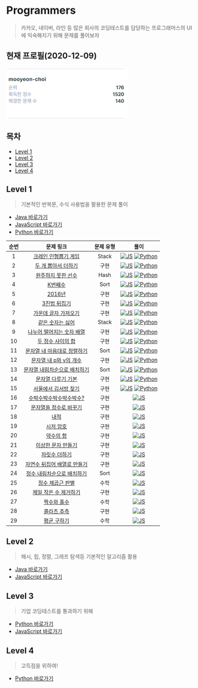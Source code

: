 # Programmers

> 카카오, 네이버, 라인 등 많은 회사의 코딩테스트를 담당하는 프로그래머스의 UI에 익숙해지기 위해 문제를 풀어보자

## 현재 프로필(2020-12-09)

![profile](./images/profile.PNG)

## 목차

* [Level 1](#level-1)
* [Level 2](#level-2)
* [Level 3](#level-3)
* [Level 4](#level-4)

## Level 1

> 기본적인 반복문, 수식 사용법을 활용한 문제 풀이

* [Java 바로가기](./level_1_java)
* [JavaScript 바로가기](./level_1_js)
* [Python 바로가기](./level_1_python)

| 순번 |                          문제 링크                           | 문제 유형 |                             풀이                             |
| :--: | :----------------------------------------------------------: | :-------: | :----------------------------------------------------------: |
|  1   | [크레인 인형뽑기 게임](https://programmers.co.kr/learn/courses/30/lessons/64061) |   Stack   | [![JS](https://icongr.am/devicon/javascript-original.svg?size=30&color=currentColor)](https://github.com/mooyeon-choi/TIL/tree/master/problemSolving/programmers/level_1_js#%ED%81%AC%EB%A0%88%EC%9D%B8-%EC%9D%B8%ED%98%95%EB%BD%91%EA%B8%B0-%EA%B2%8C%EC%9E%84) [![Python](https://icongr.am/devicon/python-original.svg?size=30&color=currentColor)](https://github.com/mooyeon-choi/TIL/tree/master/problemSolving/programmers/level_1_python#%ED%81%AC%EB%A0%88%EC%9D%B8-%EC%9D%B8%ED%98%95%EB%BD%91%EA%B8%B0-%EA%B2%8C%EC%9E%84) |
|  2   | [두 개 뽑아서 더하기](https://programmers.co.kr/learn/courses/30/lessons/68644) |   구현    | [![JS](https://icongr.am/devicon/javascript-original.svg?size=30&color=currentColor)](https://github.com/mooyeon-choi/TIL/tree/master/problemSolving/programmers/level_1_js#%EB%91%90-%EA%B0%9C-%EB%BD%91%EC%95%84%EC%84%9C-%EB%8D%94%ED%95%98%EA%B8%B0) [![Python](https://icongr.am/devicon/python-original.svg?size=30&color=currentColor)](https://github.com/mooyeon-choi/TIL/tree/master/problemSolving/programmers/level_1_python#%EB%91%90-%EA%B0%9C-%EB%BD%91%EC%95%84%EC%84%9C-%EB%8D%94%ED%95%98%EA%B8%B0) |
|  3   | [완주하지 못한 선수](https://programmers.co.kr/learn/courses/30/lessons/42576) |   Hash    | [![JS](https://icongr.am/devicon/javascript-original.svg?size=30&color=currentColor)](https://github.com/mooyeon-choi/TIL/tree/master/problemSolving/programmers/level_1_js#%EC%99%84%EC%A3%BC%ED%95%98%EC%A7%80-%EB%AA%BB%ED%95%9C-%EC%84%A0%EC%88%98) [![Python](https://icongr.am/devicon/python-original.svg?size=30&color=currentColor)](https://github.com/mooyeon-choi/TIL/tree/master/problemSolving/programmers/level_1_python#%EC%99%84%EC%A3%BC%ED%95%98%EC%A7%80-%EB%AA%BB%ED%95%9C-%EC%84%A0%EC%88%98) |
|  4   | [K번째수](https://programmers.co.kr/learn/courses/30/lessons/42748) |   Sort    | [![JS](https://icongr.am/devicon/javascript-original.svg?size=30&color=currentColor)](https://github.com/mooyeon-choi/TIL/tree/master/problemSolving/programmers/level_1_js#k%EB%B2%88%EC%A7%B8%EC%88%98) [![Python](https://icongr.am/devicon/python-original.svg?size=30&color=currentColor)](https://github.com/mooyeon-choi/TIL/tree/master/problemSolving/programmers/level_1_python#k%EB%B2%88%EC%A7%B8%EC%88%98) |
|  5   | [2016년](https://programmers.co.kr/learn/courses/30/lessons/12901) |   구현    | [![JS](https://icongr.am/devicon/javascript-original.svg?size=24&color=currentColor)](https://github.com/mooyeon-choi/TIL/tree/master/problemSolving/programmers/level_1_js#2016%EB%85%84) [![Python](https://icongr.am/devicon/python-original.svg?size=24&color=currentColor)](https://github.com/mooyeon-choi/TIL/tree/master/problemSolving/programmers/level_1_python#2016%EB%85%84) |
|  6   | [3진법 뒤집기](https://programmers.co.kr/learn/courses/30/lessons/68935) |   구현    | [![JS](https://icongr.am/devicon/javascript-original.svg?size=24&color=currentColor)](https://github.com/mooyeon-choi/TIL/tree/master/problemSolving/programmers/level_1_js#3%EC%A7%84%EB%B2%95-%EB%92%A4%EC%A7%91%EA%B8%B0) [![Python](https://icongr.am/devicon/python-original.svg?size=24&color=currentColor)](https://github.com/mooyeon-choi/TIL/tree/master/problemSolving/programmers/level_1_python#3%EC%A7%84%EB%B2%95-%EB%92%A4%EC%A7%91%EA%B8%B0) |
|  7   | [가운데 글자 가져오기](https://programmers.co.kr/learn/courses/30/lessons/12903) |   구현    | [![JS](https://icongr.am/devicon/javascript-original.svg?size=24&color=currentColor)](https://github.com/mooyeon-choi/TIL/tree/master/problemSolving/programmers/level_1_js#%EA%B0%80%EC%9A%B4%EB%8D%B0-%EA%B8%80%EC%9E%90-%EA%B0%80%EC%A0%B8%EC%98%A4%EA%B8%B0) [![Python](https://icongr.am/devicon/python-original.svg?size=24&color=currentColor)](https://github.com/mooyeon-choi/TIL/tree/master/problemSolving/programmers/level_1_python#%EA%B0%80%EC%9A%B4%EB%8D%B0-%EA%B8%80%EC%9E%90-%EA%B0%80%EC%A0%B8%EC%98%A4%EA%B8%B0) |
|  8   | [같은 숫자는 싫어](https://programmers.co.kr/learn/courses/30/lessons/12906) |   Stack   | [![JS](https://icongr.am/devicon/javascript-original.svg?size=24&color=currentColor)](https://github.com/mooyeon-choi/TIL/tree/master/problemSolving/programmers/level_1_js#%EA%B0%99%EC%9D%80-%EC%88%AB%EC%9E%90%EB%8A%94-%EC%8B%AB%EC%96%B4) [![Python](https://icongr.am/devicon/python-original.svg?size=24&color=currentColor)](https://github.com/mooyeon-choi/TIL/tree/master/problemSolving/programmers/level_1_python#%EA%B0%99%EC%9D%80-%EC%88%AB%EC%9E%90%EB%8A%94-%EC%8B%AB%EC%96%B4) |
|  9   | [나누어 떨어지는 숫자 배열](https://programmers.co.kr/learn/courses/30/lessons/12910?language=javascript) |   구현    | [![JS](https://icongr.am/devicon/javascript-original.svg?size=24&color=currentColor)](https://github.com/mooyeon-choi/TIL/tree/master/problemSolving/programmers/level_1_js#%EB%82%98%EB%88%84%EC%96%B4-%EB%96%A8%EC%96%B4%EC%A7%80%EB%8A%94-%EC%88%AB%EC%9E%90-%EB%B0%B0%EC%97%B4) [![Python](https://icongr.am/devicon/python-original.svg?size=24&color=currentColor)](https://github.com/mooyeon-choi/TIL/tree/master/problemSolving/programmers/level_1_python#%EB%82%98%EB%88%84%EC%96%B4-%EB%96%A8%EC%96%B4%EC%A7%80%EB%8A%94-%EC%88%AB%EC%9E%90-%EB%B0%B0%EC%97%B4) |
|10|[두 정수 사이의 합](https://programmers.co.kr/learn/courses/30/lessons/12912)|구현|[![JS](https://icongr.am/devicon/javascript-original.svg?size=24&color=currentColor)](https://github.com/mooyeon-choi/TIL/tree/master/problemSolving/programmers/level_1_js#%EB%91%90-%EC%A0%95%EC%88%98-%EC%82%AC%EC%9D%B4%EC%9D%98-%ED%95%A9) [![Python](https://icongr.am/devicon/python-original.svg?size=24&color=currentColor)](https://github.com/mooyeon-choi/TIL/tree/master/problemSolving/programmers/level_1_python#%EB%91%90-%EC%A0%95%EC%88%98-%EC%82%AC%EC%9D%B4%EC%9D%98-%ED%95%A9)|
|11|[문자열 내 마음대로 정렬하기](https://programmers.co.kr/learn/courses/30/lessons/12915)|Sort|[![JS](https://icongr.am/devicon/javascript-original.svg?size=24&color=currentColor)](https://github.com/mooyeon-choi/TIL/tree/master/problemSolving/programmers/level_1_js#%EB%AC%B8%EC%9E%90%EC%97%B4-%EB%82%B4-%EB%A7%88%EC%9D%8C%EB%8C%80%EB%A1%9C-%EC%A0%95%EB%A0%AC%ED%95%98%EA%B8%B0) [![Python](https://icongr.am/devicon/python-original.svg?size=24&color=currentColor)](https://github.com/mooyeon-choi/TIL/tree/master/problemSolving/programmers/level_1_python#%EB%AC%B8%EC%9E%90%EC%97%B4-%EB%82%B4-%EB%A7%88%EC%9D%8C%EB%8C%80%EB%A1%9C-%EC%A0%95%EB%A0%AC%ED%95%98%EA%B8%B0)|
|12|[문자열 내 p와 y의 개수](https://programmers.co.kr/learn/courses/30/lessons/12916)|구현|[![JS](https://icongr.am/devicon/javascript-original.svg?size=24&color=currentColor)](https://github.com/mooyeon-choi/TIL/tree/master/problemSolving/programmers/level_1_js#%EB%AC%B8%EC%9E%90%EC%97%B4-%EB%82%B4-p%EC%99%80-y%EC%9D%98-%EA%B0%9C%EC%88%98) [![Python](https://icongr.am/devicon/python-original.svg?size=24&color=currentColor)](https://github.com/mooyeon-choi/TIL/tree/master/problemSolving/programmers/level_1_python#%EB%AC%B8%EC%9E%90%EC%97%B4-%EB%82%B4-p%EC%99%80-y%EC%9D%98-%EA%B0%9C%EC%88%98)|
|13|[문자열 내림차순으로 배치하기](https://programmers.co.kr/learn/courses/30/lessons/12917)|Sort|[![JS](https://icongr.am/devicon/javascript-original.svg?size=24&color=currentColor)](https://github.com/mooyeon-choi/TIL/tree/master/problemSolving/programmers/level_1_js#%EB%AC%B8%EC%9E%90%EC%97%B4-%EB%82%B4%EB%A6%BC%EC%B0%A8%EC%88%9C%EC%9C%BC%EB%A1%9C-%EB%B0%B0%EC%B9%98%ED%95%98%EA%B8%B0) [![Python](https://icongr.am/devicon/python-original.svg?size=24&color=currentColor)](https://github.com/mooyeon-choi/TIL/tree/master/problemSolving/programmers/level_1_python#%EB%AC%B8%EC%9E%90%EC%97%B4-%EB%82%B4%EB%A6%BC%EC%B0%A8%EC%88%9C%EC%9C%BC%EB%A1%9C-%EB%B0%B0%EC%B9%98%ED%95%98%EA%B8%B0)|
|14|[문자열 다루기 기본](https://programmers.co.kr/learn/courses/30/lessons/12918)|구현|[![JS](https://icongr.am/devicon/javascript-original.svg?size=24&color=currentColor)](https://github.com/mooyeon-choi/TIL/tree/master/problemSolving/programmers/level_1_js#%EB%AC%B8%EC%9E%90%EC%97%B4-%EB%8B%A4%EB%A3%A8%EA%B8%B0-%EA%B8%B0%EB%B3%B8) [![Python](https://icongr.am/devicon/python-original.svg?size=24&color=currentColor)](https://github.com/mooyeon-choi/TIL/tree/master/problemSolving/programmers/level_1_python#%EB%AC%B8%EC%9E%90%EC%97%B4-%EB%8B%A4%EB%A3%A8%EA%B8%B0-%EA%B8%B0%EB%B3%B8)|
|15|[서울에서 김서방 찾기](https://programmers.co.kr/learn/courses/30/lessons/12919)|구현|[![JS](https://icongr.am/devicon/javascript-original.svg?size=24&color=currentColor)](https://github.com/mooyeon-choi/TIL/tree/master/problemSolving/programmers/level_1_js#%EC%84%9C%EC%9A%B8%EC%97%90%EC%84%9C-%EA%B9%80%EC%84%9C%EB%B0%A9-%EC%B0%BE%EA%B8%B0) [![Python](https://icongr.am/devicon/python-original.svg?size=24&color=currentColor)](https://github.com/mooyeon-choi/TIL/tree/master/problemSolving/programmers/level_1_python#%EC%84%9C%EC%9A%B8%EC%97%90%EC%84%9C-%EA%B9%80%EC%84%9C%EB%B0%A9-%EC%B0%BE%EA%B8%B0)|
|16|[수박수박수박수박수박수?](https://programmers.co.kr/learn/courses/30/lessons/12922)|구현|[![JS](https://icongr.am/devicon/javascript-original.svg?size=24&color=currentColor)](https://github.com/mooyeon-choi/TIL/tree/master/problemSolving/programmers/level_1_js#%EC%88%98%EB%B0%95%EC%88%98%EB%B0%95%EC%88%98%EB%B0%95%EC%88%98%EB%B0%95%EC%88%98%EB%B0%95%EC%88%98)|
|17|[문자열을 정수로 바꾸기](https://programmers.co.kr/learn/courses/30/lessons/12925)|구현|[![JS](https://icongr.am/devicon/javascript-original.svg?size=24&color=currentColor)](https://github.com/mooyeon-choi/TIL/tree/master/problemSolving/programmers/level_1_js#%EB%AC%B8%EC%9E%90%EC%97%B4%EC%9D%84-%EC%A0%95%EC%88%98%EB%A1%9C-%EB%B0%94%EA%BE%B8%EA%B8%B0)|
|18|[내적](https://programmers.co.kr/learn/courses/30/lessons/70128)|구현|[![JS](https://icongr.am/devicon/javascript-original.svg?size=24&color=currentColor)](https://github.com/mooyeon-choi/TIL/tree/master/problemSolving/programmers/level_1_js#%EB%82%B4%EC%A0%81)|
|19|[시저 암호](https://programmers.co.kr/learn/courses/30/lessons/12926)|구현|[![JS](https://icongr.am/devicon/javascript-original.svg?size=24&color=currentColor)](https://github.com/mooyeon-choi/TIL/tree/master/problemSolving/programmers/level_1_js#%EC%8B%9C%EC%A0%80-%EC%95%94%ED%98%B8)|
|20|[약수의 합](https://programmers.co.kr/learn/courses/30/lessons/12928)|구현|[![JS](https://icongr.am/devicon/javascript-original.svg?size=24&color=currentColor)](https://github.com/mooyeon-choi/TIL/tree/master/problemSolving/programmers/level_1_js#%EC%95%BD%EC%88%98%EC%9D%98-%ED%95%A9)|
|21|[이상한 문자 만들기](https://programmers.co.kr/learn/courses/30/lessons/12930)|구현|[![JS](https://icongr.am/devicon/javascript-original.svg?size=24&color=currentColor)](https://github.com/mooyeon-choi/TIL/tree/master/problemSolving/programmers/level_1_js#%EC%9D%B4%EC%83%81%ED%95%9C-%EB%AC%B8%EC%9E%90-%EB%A7%8C%EB%93%A4%EA%B8%B0)|
|22|[자릿수 더하기](https://programmers.co.kr/learn/courses/30/lessons/12931)|구현|[![JS](https://icongr.am/devicon/javascript-original.svg?size=24&color=currentColor)](https://github.com/mooyeon-choi/TIL/tree/master/problemSolving/programmers/level_1_js#%EC%9E%90%EB%A6%BF%EC%88%98-%EB%8D%94%ED%95%98%EA%B8%B0)|
|23|[자연수 뒤집어 배열로 만들기](https://programmers.co.kr/learn/courses/30/lessons/12932)|구현|[![JS](https://icongr.am/devicon/javascript-original.svg?size=24&color=currentColor)](https://github.com/mooyeon-choi/TIL/tree/master/problemSolving/programmers/level_1_js#%EC%9E%90%EC%97%B0%EC%88%98-%EB%92%A4%EC%A7%91%EC%96%B4-%EB%B0%B0%EC%97%B4%EB%A1%9C-%EB%A7%8C%EB%93%A4%EA%B8%B0)|
|24|[정수 내림차순으로 배치하기](https://programmers.co.kr/learn/courses/30/lessons/12933)|Sort|[![JS](https://icongr.am/devicon/javascript-original.svg?size=24&color=currentColor)](https://github.com/mooyeon-choi/TIL/tree/master/problemSolving/programmers/level_1_js#%EC%A0%95%EC%88%98-%EB%82%B4%EB%A6%BC%EC%B0%A8%EC%88%9C%EC%9C%BC%EB%A1%9C-%EB%B0%B0%EC%B9%98%ED%95%98%EA%B8%B0)|
|25|[정수 제곱근 판별](https://programmers.co.kr/learn/courses/30/lessons/12934)|수학|[![JS](https://icongr.am/devicon/javascript-original.svg?size=24&color=currentColor)](https://github.com/mooyeon-choi/TIL/tree/master/problemSolving/programmers/level_1_js#%EC%A0%95%EC%88%98-%EC%A0%9C%EA%B3%B1%EA%B7%BC-%ED%8C%90%EB%B3%84)|
|26|[제일 작은 수 제거하기](https://programmers.co.kr/learn/courses/30/lessons/12935)|구현|[![JS](https://icongr.am/devicon/javascript-original.svg?size=24&color=currentColor)](https://github.com/mooyeon-choi/TIL/tree/master/problemSolving/programmers/level_1_js#%EC%A0%9C%EC%9D%BC-%EC%9E%91%EC%9D%80-%EC%88%98-%EC%A0%9C%EA%B1%B0%ED%95%98%EA%B8%B0)|
|27|[짝수와 홀수](https://programmers.co.kr/learn/courses/30/lessons/12937)|수학|[![JS](https://icongr.am/devicon/javascript-original.svg?size=24&color=currentColor)](https://github.com/mooyeon-choi/TIL/tree/master/problemSolving/programmers/level_1_js#%EC%A7%9D%EC%88%98%EC%99%80-%ED%99%80%EC%88%98)|
|28|[콜라츠 추측](https://programmers.co.kr/learn/courses/30/lessons/12943)|구현|[![JS](https://icongr.am/devicon/javascript-original.svg?size=24&color=currentColor)](https://github.com/mooyeon-choi/TIL/tree/master/problemSolving/programmers/level_1_js#%EC%BD%9C%EB%9D%BC%EC%B8%A0-%EC%B6%94%EC%B8%A1)|
|29|[평균 구하기](https://programmers.co.kr/learn/courses/30/lessons/12944)|수학|[![JS](https://icongr.am/devicon/javascript-original.svg?size=24&color=currentColor)](https://github.com/mooyeon-choi/TIL/tree/master/problemSolving/programmers/level_1_js#%ED%8F%89%EA%B7%A0-%EA%B5%AC%ED%95%98%EA%B8%B0)|


## Level 2

> 해시, 힙, 정렬, 그래프 탐색등 기본적인 알고리즘 활용

* [Java 바로가기](./level_2_java)
* [JavaScript 바로가기](./level_2_js)

## Level 3

> 기업 코딩테스트를 통과하기 위해

* [Python 바로가기](./level_3_python)
* [JavaScript 바로가기](./level_3_js)

## Level 4

> 고득점을 위하여!

* [Python 바로가기](./level_4_python)